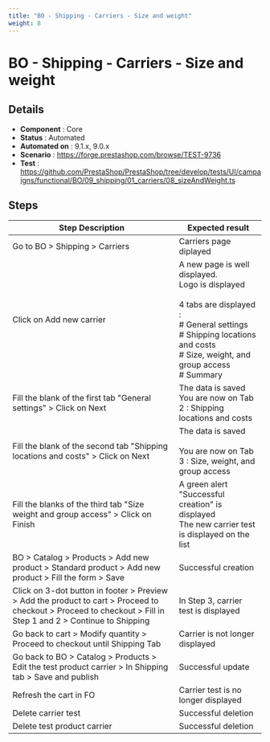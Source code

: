 ```yaml
---
title: "BO - Shipping - Carriers - Size and weight"
weight: 8
---
```


# BO - Shipping - Carriers - Size and weight
## Details
* **Component** : Core
* **Status** : Automated
* **Automated on** : 9.1.x, 9.0.x
* **Scenario** : https://forge.prestashop.com/browse/TEST-9736
* **Test** : https://github.com/PrestaShop/PrestaShop/tree/develop/tests/UI/campaigns/functional/BO/09_shipping/01_carriers/08_sizeAndWeight.ts

## Steps
| Step Description | Expected result |
| ----- | ----- |
| Go to BO > Shipping > Carriers | Carriers page diplayed |
| Click on Add new carrier | A new page is well displayed.<br>Logo is displayed<br><br>4 tabs are displayed :<br> # General settings <br> # Shipping locations and costs <br> # Size, weight, and group access<br> # Summary |
| Fill the blank of the first tab "General settings" > Click on Next | The data is saved<br>You are now on Tab 2 : Shipping locations and costs |
| Fill the blank of the second tab "Shipping locations and costs" > Click on Next | The data is saved<br><br>You are now on Tab 3 : Size, weight, and group access |
| Fill the blanks of the third tab "Size weight and group access" > Click on Finish | A green alert "Successful creation" is displayed<br>The new carrier test is displayed on the list |
| BO > Catalog > Products > Add new product > Standard product > Add new product > Fill the form > Save | Successful creation |
| Click on 3-dot button in footer > Preview > Add the product to cart > Proceed to checkout > Proceed to checkout > Fill in Step 1 and 2 > Continue to Shipping | In Step 3, carrier test is displayed |
| Go back to cart > Modify quantity > Proceed to checkout until Shipping Tab | Carrier is not longer displayed |
| Go back to BO > Catalog > Products > Edit the test product carrier > In Shipping tab > Save and publish | Successful update |
| Refresh the cart in FO | Carrier test is no longer displayed |
| Delete carrier test | Successful deletion |
| Delete test product carrier | Successful deletion |
